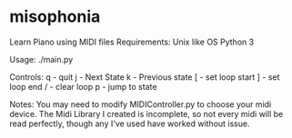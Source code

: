 # misophonia
Learn Piano using MIDI files
Requirements:
  Unix like OS
  Python 3
  
Usage: ./main.py <midifile>

Controls:
  q - quit
  j - Next State
  k - Previous state
  [ - set loop start
  ] - set loop end
  / - clear loop
  <n> p - jump to state <n>

Notes:
  You may need to modify MIDIController.py to choose your midi device.
  The Midi Library I created is incomplete, so not every midi will be read perfectly, though any I've used have worked without issue.
  
